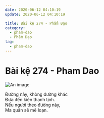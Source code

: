 ```yaml
---
date: 2020-06-12 04:10:19
update: 2020-06-12 04:10:19

title: Bài kệ 274 - Phẩm Đạo
category:
  - pham-dao
  - Phẩm Đạo
tag:
  - pham-dao
---
```


# Bài kệ 274 - Pham Dao

![An image](/img/pham-dao/pham-dao-274.jpg)

Ðường này, không đường khác<br>Ðưa đến kiến thanh tịnh.<br>Nếu ngươi theo đường này,<br>Ma quân sẽ mê loạn.<br>
